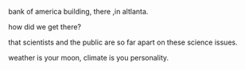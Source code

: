 bank of america building, there ,in altlanta.

how did we get there?

that scientists and the public are so far apart on these science issues.

weather is your moon, climate is you personality.